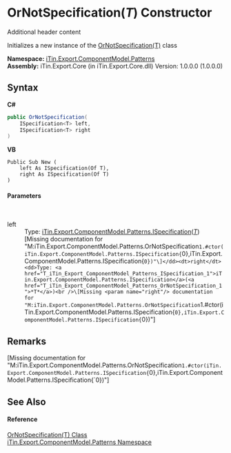# OrNotSpecification(*T*) Constructor 
Additional header content 

Initializes a new instance of the <a href="T_iTin_Export_ComponentModel_Patterns_OrNotSpecification_1">OrNotSpecification(T)</a> class

**Namespace:**&nbsp;<a href="N_iTin_Export_ComponentModel_Patterns">iTin.Export.ComponentModel.Patterns</a><br />**Assembly:**&nbsp;iTin.Export.Core (in iTin.Export.Core.dll) Version: 1.0.0.0 (1.0.0.0)

## Syntax

**C#**<br />
``` C#
public OrNotSpecification(
	ISpecification<T> left,
	ISpecification<T> right
)
```

**VB**<br />
``` VB
Public Sub New ( 
	left As ISpecification(Of T),
	right As ISpecification(Of T)
)
```


#### Parameters
&nbsp;<dl><dt>left</dt><dd>Type: <a href="T_iTin_Export_ComponentModel_Patterns_ISpecification_1">iTin.Export.ComponentModel.Patterns.ISpecification</a>(<a href="T_iTin_Export_ComponentModel_Patterns_OrNotSpecification_1">*T*</a>)<br />\[Missing <param name="left"/> documentation for "M:iTin.Export.ComponentModel.Patterns.OrNotSpecification`1.#ctor(iTin.Export.ComponentModel.Patterns.ISpecification{`0},iTin.Export.ComponentModel.Patterns.ISpecification{`0})"\]</dd><dt>right</dt><dd>Type: <a href="T_iTin_Export_ComponentModel_Patterns_ISpecification_1">iTin.Export.ComponentModel.Patterns.ISpecification</a>(<a href="T_iTin_Export_ComponentModel_Patterns_OrNotSpecification_1">*T*</a>)<br />\[Missing <param name="right"/> documentation for "M:iTin.Export.ComponentModel.Patterns.OrNotSpecification`1.#ctor(iTin.Export.ComponentModel.Patterns.ISpecification{`0},iTin.Export.ComponentModel.Patterns.ISpecification{`0})"\]</dd></dl>

## Remarks
\[Missing <remarks> documentation for "M:iTin.Export.ComponentModel.Patterns.OrNotSpecification`1.#ctor(iTin.Export.ComponentModel.Patterns.ISpecification{`0},iTin.Export.ComponentModel.Patterns.ISpecification{`0})"\]

## See Also


#### Reference
<a href="T_iTin_Export_ComponentModel_Patterns_OrNotSpecification_1">OrNotSpecification(T) Class</a><br /><a href="N_iTin_Export_ComponentModel_Patterns">iTin.Export.ComponentModel.Patterns Namespace</a><br />